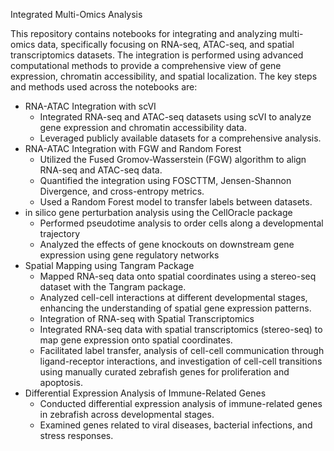 Integrated Multi-Omics Analysis

This repository contains notebooks for integrating and analyzing multi-omics data, specifically focusing on RNA-seq, ATAC-seq, and spatial transcriptomics datasets. The integration is performed using advanced computational methods to provide a comprehensive view of gene expression, chromatin accessibility, and spatial localization. The key steps and methods used across the notebooks are:

- RNA-ATAC Integration with scVI
  - Integrated RNA-seq and ATAC-seq datasets using scVI to analyze gene expression and chromatin accessibility data.
  - Leveraged publicly available datasets for a comprehensive analysis.
- RNA-ATAC Integration with FGW and Random Forest
  - Utilized the Fused Gromov-Wasserstein (FGW) algorithm to align RNA-seq and ATAC-seq data.
  - Quantified the integration using FOSCTTM, Jensen-Shannon Divergence, and cross-entropy metrics.
  - Used a Random Forest model to transfer labels between datasets.
- in silico gene perturbation analysis using the CellOracle package
  - Performed pseudotime analysis to order cells along a developmental trajectory
  - Analyzed the effects of gene knockouts on downstream gene expression using gene regulatory networks 
- Spatial Mapping using Tangram Package
  - Mapped RNA-seq data onto spatial coordinates using a stereo-seq dataset with the Tangram package.
  - Analyzed cell-cell interactions at different developmental stages, enhancing the understanding of spatial gene expression patterns.
  - Integration of RNA-seq with Spatial Transcriptomics
  - Integrated RNA-seq data with spatial transcriptomics (stereo-seq) to map gene expression onto spatial coordinates.
  - Facilitated label transfer, analysis of cell-cell communication through ligand-receptor interactions, and investigation of cell-cell transitions using manually curated zebrafish genes for proliferation and apoptosis.
- Differential Expression Analysis of Immune-Related Genes
  - Conducted differential expression analysis of immune-related genes in zebrafish across developmental stages.
  - Examined genes related to viral diseases, bacterial infections, and stress responses.
